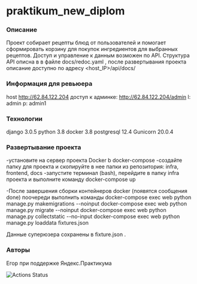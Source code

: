 # praktikum_new_diplom

### Описание
Проект собирает рецепты блюд от пользователей и помогает сформировать корзину для покупок ингредиентов для выбранных рецептов. 
Доступ и управление к данным возможен по API. Структура API описна в в файле docs/redoc.yaml
, после развертывания проекта описание доступно по адресу <host_IP>/api/docs/

### Информация для ревьюера
host http://62.84.122.204
доступ к админке: http://62.84.122.204/admin  l: admin  p: admin1

### Технологии
django 3.0.5
python 3.8
docker 3.8
postgresql 12.4
Gunicorn 20.0.4

### Развертывание проекта
-установите на сервер проекта Docker b docker-compose
-создайте папку для проекта и скопируйте в нее папки из репозитория: infra, frontend, docs
-запустите терминал (bash), перейдите в папку infra проекта и выполните команду
docker-compose up

-После завершения сборки контейнеров docker (появятся сообщения done) поочереди выполнить команды
docker-compose exec web python manage.py makemigrations --noinput
docker-compose exec web python manage.py migrate --noinput
docker-compose exec web python manage.py collectstatic --no-input
docker-compose exec web python manage.py loaddata fixtures.json

Данные суперюзера сохранены в fixture.json .

### Авторы

Егор при поддержке Яндекс.Практикума

![Actions Status](https://github.com/korey-h/foodgram-project-react/actions/workflows/main.yml/badge.svg)
